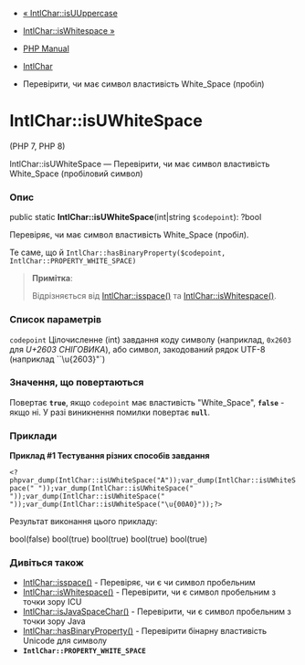 - [« IntlChar::isUUppercase](intlchar.isuuppercase.md)
- [IntlChar::isWhitespace »](intlchar.iswhitespace.md)

- [PHP Manual](index.md)
- [IntlChar](class.intlchar.md)
- Перевірити, чи має символ властивість White_Space (пробіл)

# IntlChar::isUWhiteSpace

(PHP 7, PHP 8)

IntlChar::isUWhiteSpace — Перевірити, чи має символ властивість
White_Space (пробіловий символ)

### Опис

public static **IntlChar::isUWhiteSpace**(int\|string `$codepoint`):
?bool

Перевіряє, чи має символ властивість White_Space (пробіл).

Те саме, що й
`IntlChar::hasBinaryProperty($codepoint, IntlChar::PROPERTY_WHITE_SPACE)`

> **Примітка**:
>
> Відрізняється від [IntlChar::isspace()](intlchar.isspace.md) та
> [IntlChar::isWhitespace()](intlchar.iswhitespace.md).

### Список параметрів

`codepoint`
Цілочисленне (int) завдання коду символу (наприклад, `0x2603` для *U+2603
СНІГОВИКА*), або символ, закодований рядок UTF-8 (наприклад
``\u{2603}"`)

### Значення, що повертаються

Повертає **`true`**, якщо `codepoint` має властивість "White_Space",
**`false`** - якщо ні. У разі виникнення помилки повертає
**`null`**.

### Приклади

**Приклад #1 Тестування різних способів завдання**

` <?phpvar_dump(IntlChar::isUWhiteSpace("A"));var_dump(IntlChar::isUWhiteSpace(" "));var_dump(IntlChar::isUWhiteSpace("
"));var_dump(IntlChar::isUWhiteSpace(" "));var_dump(IntlChar::isUWhiteSpace("\u{00A0}"));?> `

Результат виконання цього прикладу:

bool(false)
bool(true)
bool(true)
bool(true)
bool(true)

### Дивіться також

- [IntlChar::isspace()](intlchar.isspace.md) - Перевіряє, чи є
чи символ пробельним
- [IntlChar::isWhitespace()](intlchar.iswhitespace.md) - Перевірити,
чи є символ пробельним з точки зору ICU
- [IntlChar::isJavaSpaceChar()](intlchar.isjavaspacechar.md) -
Перевірити, чи є символ пробельним з точки зору Java
- [IntlChar::hasBinaryProperty()](intlchar.hasbinaryproperty.md) -
Перевірити бінарну властивість Unicode для символу
- **`IntlChar::PROPERTY_WHITE_SPACE`**
